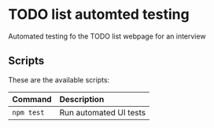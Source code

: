 # TODO list automted testing

Automated testing fo the TODO list webpage for an interview


## Scripts

These are the available scripts:

| Command               | Description                                   |
| :-------------------- | :-------------------------------------------- |
| `npm test`            | Run automated UI tests                    |


